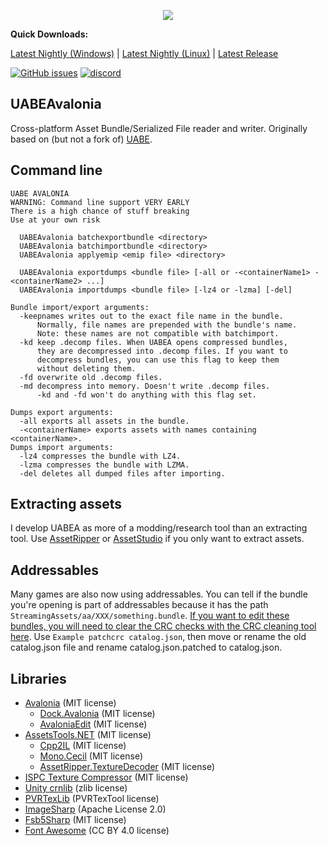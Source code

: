 <p align="center"><img src="UABEAvalonia/Assets/logo.png" /></p>

**Quick Downloads:**

[Latest Nightly (Windows)](https://nightly.link/nesrak1/UABEA/workflows/dotnet-desktop/master/uabea-windows.zip) | [Latest Nightly (Linux)](https://nightly.link/nesrak1/UABEA/workflows/dotnet-ubuntu/master/uabea-ubuntu.zip) | [Latest Release](https://github.com/nesrak1/UABEA/releases)

[![GitHub issues](https://img.shields.io/github/issues/nesrak1/UABEA?logo=GitHub&style=flat-square)](https://github.com/nesrak1/UABEA/issues) [![discord](https://img.shields.io/discord/862035581491478558?label=discord&logo=discord&logoColor=FFFFFF&style=flat-square)](https://discord.gg/hd9VdswwZs)

## UABEAvalonia

Cross-platform Asset Bundle/Serialized File reader and writer. Originally based on (but not a fork of) [UABE](https://github.com/SeriousCache/UABE).

## Command line

```
UABE AVALONIA
WARNING: Command line support VERY EARLY
There is a high chance of stuff breaking
Use at your own risk

  UABEAvalonia batchexportbundle <directory>
  UABEAvalonia batchimportbundle <directory>
  UABEAvalonia applyemip <emip file> <directory>

  UABEAvalonia exportdumps <bundle file> [-all or -<containerName1> -<containerName2> ...]
  UABEAvalonia importdumps <bundle file> [-lz4 or -lzma] [-del]

Bundle import/export arguments:
  -keepnames writes out to the exact file name in the bundle.
      Normally, file names are prepended with the bundle's name.
      Note: these names are not compatible with batchimport.
  -kd keep .decomp files. When UABEA opens compressed bundles,
      they are decompressed into .decomp files. If you want to
      decompress bundles, you can use this flag to keep them
      without deleting them.
  -fd overwrite old .decomp files.
  -md decompress into memory. Doesn't write .decomp files.
      -kd and -fd won't do anything with this flag set.

Dumps export arguments:
  -all exports all assets in the bundle.
  -<containerName> exports assets with names containing <containerName>.
Dumps import arguments:
  -lz4 compresses the bundle with LZ4.
  -lzma compresses the bundle with LZMA.
  -del deletes all dumped files after importing.
```


## Extracting assets

I develop UABEA as more of a modding/research tool than an extracting tool. Use [AssetRipper](https://github.com/AssetRipper/AssetRipper) or [AssetStudio](https://github.com/Perfare/AssetStudio/) if you only want to extract assets.

## Addressables

Many games are also now using addressables. You can tell if the bundle you're opening is part of addressables because it has the path `StreamingAssets/aa/XXX/something.bundle`. [If you want to edit these bundles, you will need to clear the CRC checks with the CRC cleaning tool here](https://github.com/nesrak1/AddressablesTools/releases). Use `Example patchcrc catalog.json`, then move or rename the old catalog.json file and rename catalog.json.patched to catalog.json.

## Libraries

- [Avalonia](https://github.com/AvaloniaUI/Avalonia) (MIT license)
  - [Dock.Avalonia](https://github.com/wieslawsoltes/Dock) (MIT license)
  - [AvaloniaEdit](https://github.com/AvaloniaUI/AvaloniaEdit) (MIT license)
- [AssetsTools.NET](https://github.com/nesrak1/AssetsTools.NET/tree/upd21-with-inst) (MIT license)
  - [Cpp2IL](https://github.com/SamboyCoding/Cpp2IL) (MIT license)
  - [Mono.Cecil](https://github.com/jbevain/cecil) (MIT license)
  - [AssetRipper.TextureDecoder](https://github.com/AssetRipper/TextureDecoder) (MIT license)
- [ISPC Texture Compressor](https://github.com/GameTechDev/ISPCTextureCompressor) (MIT license)
- [Unity crnlib](https://github.com/Unity-Technologies/crunch/tree/unity) (zlib license)
- [PVRTexLib](https://developer.imaginationtech.com/pvrtextool) (PVRTexTool license)
- [ImageSharp](https://github.com/SixLabors/ImageSharp) (Apache License 2.0)
- [Fsb5Sharp](https://github.com/SamboyCoding/Fmod5Sharp) (MIT license)
- [Font Awesome](https://fontawesome.com) (CC BY 4.0 license)
